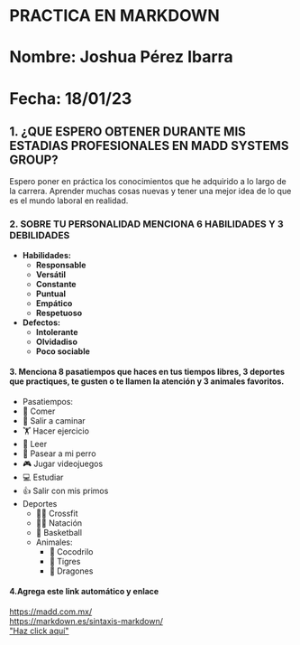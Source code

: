# **PRACTICA EN MARKDOWN**
# **Nombre: Joshua Pérez Ibarra**
# **Fecha: 18/01/23**

## 1. ¿QUE ESPERO OBTENER DURANTE MIS ESTADIAS PROFESIONALES EN MADD SYSTEMS GROUP?  
Espero poner en práctica los conocimientos que he adquirido a lo largo de la carrera. 
Aprender muchas cosas nuevas y tener una mejor idea de lo que es el mundo laboral en realidad.

### 2. SOBRE TU PERSONALIDAD MENCIONA 6 HABILIDADES Y 3 DEBILIDADES

- **Habilidades:**
  - **Responsable**
  - **Versátil**
  - **Constante**
  - **Puntual**
  - **Empático**
  - **Respetuoso**
- **Defectos:**
  - **Intolerante**
  - **Olvidadiso**
  - **Poco sociable**

#### 3. Menciona 8 pasatiempos que haces en tus tiempos libres, 3 deportes que practiques, te gusten o te llamen la atención y 3 animales favoritos.
- Pasatiempos:
 - 🍕 Comer
 - 🚶 Salir a caminar
 - 🏋️ Hacer ejercicio
 - 📖 Leer
 - 🐶 Pasear a mi perro
 - 🎮 Jugar videojuegos
 - 💻 Estudiar
 - 👍 Salir con mis primos
- Deportes
  - 🏋️‍♂️ Crossfit
  - 🏊‍♂️ Natación
  - 🏀 Basketball
  - Animales:
    - 🐊 Cocodrilo
    - 🐯 Tigres
    - 🐉 Dragones

#### 4.Agrega este link automático y enlace

<https://madd.com.mx/>  
<https://markdown.es/sintaxis-markdown/>  
["Haz click aquí"](https://gpscontrol.com.mx/videovigilancia-movil/)

